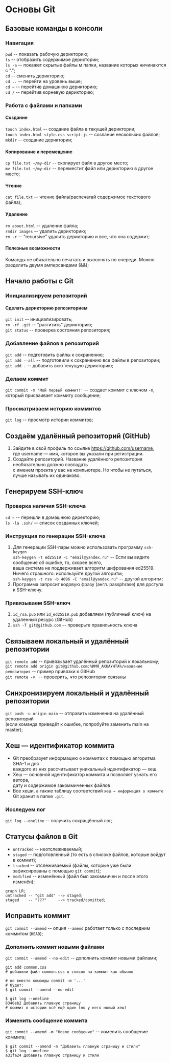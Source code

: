 # Основы Git
## Базовые команды в консоли
### Навигация 
```pwd```    -- показать рабочую дерикторию;<br>
```ls```     -- отобразить содержимое дериктории;<br>
```ls -a```  -- покажет скрытые файлы м папки, название которых ничинаются с ".";<br>
```cd``` -- сменить дерикторию;<br>
```cd ..``` -- перейти на уровень выше;<br>
```cd ~``` -- перейтив домашнюю дерикторию;<br>
```cd /``` -- перейтив корневую дерикторию;<br>
### Работа с файлами и папками
#### Создание
```touch index.html``` -- создание файла в текущей дериктории;<br>
```touch index.html style.css script.js``` -- созлание нескольких файлов;<br>
```mkdir``` -- создание дериктории;<br>
#### Копирование и перемещение
```cp file.txt ~/my-dir``` -- скопирует файл в другое место;<br>
```mv file.txt ~/my-dir``` -- переместит файл или дерикторию в другое место;<br>
#### Чтение
```cat file.txt``` -- чтение файла(распечатай содержимое текстового файла);<br>
#### Удаление 
```rm about.html``` -- удаление файла;<br>
```rmdir images``` -- удалить дерикторию;<br>
```rm -r``` -- "recursive" удалить дерикторию и все, что она содержит;<br>
#### Полезные возможности
Команды не обязательно печатать и выполнять по очереди. Можно разделить двумя амперсандами (&&);
## Начало работы c Git
### Инициализируем репозиторий
#### Сделать дерикторию репозиторием 
```git init``` -- инициализировать;<br>
```rm -rf .git``` -- "разгитить" дерикторию;<br>
```git status``` -- проверка состояния репозитория;<br>
### Добавление файлов в репозиторий
```git add``` -- подготовить файлы к сохранению;<br>
```git add --all``` -- подготовили к сохранению все файлы в репозитории;<br>
```git add .``` -- добавить всю текущую дерикторию;<br>
### Делаем коммит
```git commit -m 'Мой первый коммит!'``` -- создает коммит c ключом ```-m```,<br> 
который присваивает коммиту сообщение;<br>
### Просматриваем историю коммитов
```git log``` -- просмотр истории коммитов;<br>
## Создаём удалённый репозиторий (GitHub)
1. Зайдите в свой профиль по ссылке https://github.com/username, <br>
где username — имя, которое вы указали при регистрации.
2. Создайте репозиторий. Название удалённого репозитория необязательно должно совпадать <br> 
с именем проекта у вас на компьютере. Но чтобы не путаться, лучше называть их одинаково.
## Генерируем SSH-ключ
### Проверка наличия SSH-ключа
```cd ~``` -- перешли в домашнюю директорию;<br>
```ls -la .ssh/``` -- список созданных ключей;<br>
### Инструкция по генерации SSH-ключа
1. Для генерации SSH-пары можно использовать программу ```ssh-keygen```<br>
```ssh-keygen -t ed25519 -C "email@yandex.ru"``` -- Если вы видите сообщение об ошибке, то, скорее всего, <br> 
ваша система не поддерживает алгоритм шифрования ed25519.<br> 
Ничего страшного: используйте другой алгоритм;<br>
```ssh-keygen -t rsa -b 4096 -C "email@yandex.ru"``` -- другой алгоритм;<br>
2. Программа запросит кодовую фразу (англ. passphrase) для доступа к SSH-ключу.
### Привязываем SSH-ключ
1. ```id_rsa.pub``` или ```id_ed25519.pub``` добавляем (публичный ключ) на удаленный ресурс (GitHub)
2. ```ssh -T git@github.com``` -- проверьте правильность ключа
## Связываем локальный и удалённый репозитории
```git remote add``` -- привязывает удалённый репозиторий к локальному;<br>
```git remote add origin git@github.com:%ИМЯ_АККАУНТА%/название репозитория``` -- пример привязки к GitHub<br>
```git remote -v ``` -- проверить, что репозитории связаны<br>
## Синхронизируем локальный и удалённый репозитории
```git push -u origin main``` -- отправить изменения на удалённый репозиторий<br> 
(eсли команда приведёт к ошибке, попробуйте заменить main на master);<br>
## Хеш — идентификатор коммита
* Git преобразует информацию о коммитах с помощью алгоритма SHA-1 и для <br> 
каждого из них рассчитывает уникальный идентификатор — хеш.
* Хеш — основной идентификатор коммита и позволяет узнать его автора,<br> 
дату и содержимое закоммиченных файлов
* Все хеши, а также таблицу соответствий ```хеш → информация о коммите``` Git хранит в папке ```.git```.
### Исследуем лог
 ```git log --oneline``` -- получить сокращённый лог;<br>
## Статусы файлов в Git
* ```untracked``` -- неотслеживаемый;
* ```staged``` -- подготовленный (то есть в списоке файлов, которые войдут в коммит);
* ```tracked``` -- отслеживаемый (файлы, которые уже были зафиксированы с помощью ```git commit```);
* ```modified``` -- изменённый (файл был закоммичен и после этого изменён);
```mermaid
graph LR;
untracked -- "git add" --> staged;
staged    -- "???"     --> tracked/comitted;
```
## Исправить коммит
```git commit --amend``` -- опция ```--amend``` работает только с последним коммитом (```HEAD```);<br>
### Дополнить коммит новыми файлами
```git commit --amend --no-edit``` -- дополнить коммит новыми файлами;<br>
```
git add common.css
# добавили файл common.css в список на коммит как обычно

# но вместо команды commit -m '...'
# будет:
$ git commit --amend --no-edit

$ git log --oneline
8340eb2 Добавить главную страницу
# коммит в истории всё ещё один (но у него новый хеш) 
```
### Изменить сообщение коммита 
```git commit --amend -m "Новое сообщение"``` -- изменить сообщение коммита;<br>
```
$ git commit --amend -m "Добавить главную страницу и стили"
$ git log --oneline
a31fa24 Добавить главную страницу и стили 
```